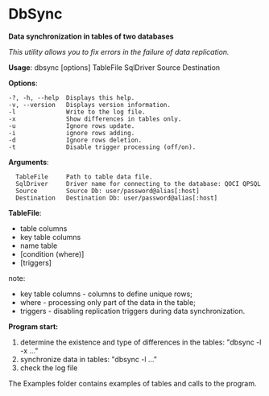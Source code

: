 # DbSync

**Data synchronization in tables of two databases**

*This utility allows you to fix errors in the failure of data replication.*

**Usage**: dbsync [options] TableFile SqlDriver Source Destination

**Options**:

    -?, -h, --help  Displays this help.
    -v, --version   Displays version information.
    -l              Write to the log file.
    -x              Show differences in tables only.
    -u              Ignore rows update.
    -i              ignore rows adding.
    -d              Ignore rows deletion.
    -t              Disable trigger processing (off/on).
    

**Arguments**:

      TableFile     Path to table data file.
      SqlDriver     Driver name for connecting to the database: QOCI QPSQL
      Source        Source Db: user/password@alias[:host]
      Destination   Destination Db: user/password@alias[:host]
    
**TableFile**:
- table columns
- key table columns
- name table
- [condition (where)]
- [triggers]

note:
- key table columns - columns to define unique rows;
- where - processing only part of the data in the table;
- triggers - disabling replication triggers during data synchronization.
  
**Program start:**
1. determine the existence and type of differences in the tables: "dbsync -l -x ..."
2. synchronize data in tables: "dbsync -l ..."
3. check the log file

The Examples folder contains examples of tables and calls to the program.
